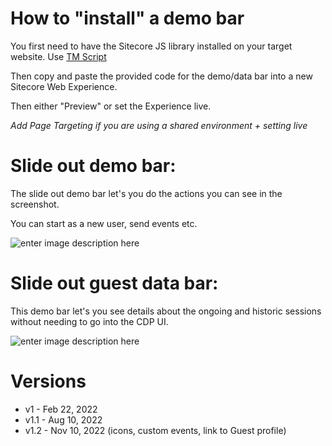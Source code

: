 # **How to "install" a demo bar**

You first need to have the Sitecore JS library installed on your target website. Use [TM Script](https://github.com/Chris-Castle/Sitecore-CDP-Scripts/blob/master/_TM%20Script/Sitecore%20CDP%20base%20script.user.js)

Then copy and paste the provided code for the demo/data bar into a new Sitecore Web Experience.

Then either "Preview" or set the Experience live.

*Add Page Targeting if you are using a shared environment + setting live*


# Slide out demo bar:

The slide out demo bar let's you do the actions you can see in the screenshot.

You can start as a new user, send events etc.

![enter image description here](https://github.com/Chris-Castle/Sitecore-CDP-Scripts/assets/57630487/2cef136c-fae1-46b0-90f5-dce6999b1858)



# **Slide out guest data bar:**

This demo bar let's you see details about the ongoing and historic sessions without needing to go into the CDP UI.

![enter image description here](https://github.com/Chris-Castle/Sitecore-CDP-Scripts/assets/57630487/56f6ac90-7284-4f4f-afcf-b1a17422613d)


# **Versions**
* v1 - Feb 22, 2022
* v1.1 - Aug 10, 2022
* v1.2 - Nov 10, 2022 (icons, custom events, link to Guest profile)
